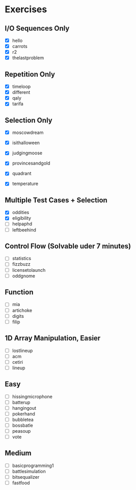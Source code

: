 # Exercises

## I/O Sequences Only

- [x] hello
- [x] carrots
- [x] r2
- [x] thelastproblem

## Repetition Only

- [x] timeloop
- [x] different
- [x] qaly
- [x] tarifa

## Selection Only

- [x] moscowdream
- [x] isithalloween
- [x] judgingmoose
- [x] provincesandgold
- [x] quadrant
- [x] temperature


## Multiple Test Cases + Selection

- [x] oddities
- [x] eligibility
- [ ] helpaphd
- [ ] leftbeehind

## Control Flow (Solvable uder 7 minutes)

- [ ] statistics
- [ ] fizzbuzz
- [ ] licensetolaunch
- [ ] oddgnome

## Function

- [ ] mia
- [ ] artichoke
- [ ] digits
- [ ] filip

## 1D Array Manipulation, Easier

- [ ] lostlineup
- [ ] acm
- [ ] cetiri
- [ ] lineup

## Easy

- [ ] hissingmicrophone
- [ ] batterup
- [ ] hangingout
- [ ] pokerhand
- [ ] bubbletea
- [ ] bossbatle
- [ ] peasoup
- [ ] vote

## Medium

- [ ] basicprogramming1
- [ ] battlesimulation
- [ ] bitsequalizer
- [ ] fastfood
